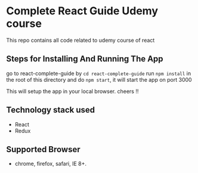 # Complete React Guide Udemy course
This repo contains all code related to udemy course of react

## Steps for Installing And Running The App

  go to react-complete-guide by
  `cd react-complete-guide`
  run `npm install` in the root of this directory and
  do `npm start`, it will start the app on port 3000

This will setup the app in your local browser. cheers !!

## Technology stack used
  - React
  - Redux

## Supported Browser
  - chrome, firefox, safari, IE 8+.
